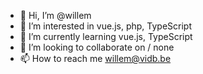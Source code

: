 - 👋 Hi, I’m @willem
- 👀 I’m interested in vue.js, php, TypeScript
- 🌱 I’m currently learning vue.js, TypeScript
- 💞️ I’m looking to collaborate on / none
- 📫 How to reach me willem@vidb.be

<!---
willemvue/willemvue is a ✨ special ✨ repository because its `README.md` (this file) appears on your GitHub profile.
You can click the Preview link to take a look at your changes.
--->
